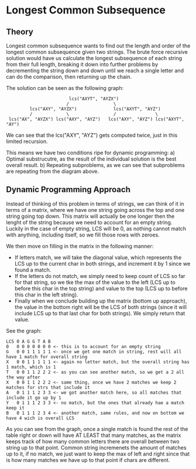 # Longest Common Subsequence

## Theory
Longest common subsequence wants to find out the length and order of the longest common subsequence
given two strings.  The brute force recursive solution would have us calculate the longest subsequence
of each string from their full length, breaking it down into further problems by decrementing the
string down and down until we reach a single letter and can do the comparison, then returning up
the chain.

The solution can be seen as the following graph:
```
                        lcs("AXYT", "AYZX")
                       /                 \
         lcs("AXY", "AYZX")              lcs("AXYT", "AYZ")
         /             \                 /               \     
 lcs("AX", "AYZX") lcs("AXY", "AYZ")   lcs("AXY", "AYZ") lcs("AXYT", "AY")
 ```

We can see that the lcs("AXY", "AYZ") gets computed twice, just in this limited recursion.

This means we have two conditions ripe for dynamic programming:
  a) Optimal substrucutre, as the result of the individual solution is the best overall result.
  b) Repeating subproblems, as we can see that subproblems are repeating from the diagram above.

## Dynamic Programming Approach
Instead of thinking of this problem in terms of strings, we can think of it in terms of a matrix,
where we have one string going across the top and one string going top down.  This matrix will
actually be one longer then the lenght of the string because we need to account for an empty string.
Luckily in the case of empty string, LCS will be 0, as nothing cannot match with anything, including
itself, so we fill those rows with zeroes.

We then move on filling in the matrix in the following manner:
  * If letters match, we will take the diagonal value, which represents the LCS up to the current char
  in both strings, and increment it by 1 since we found a match.
  * If the letters do not match, we simply need to keep count of LCS so far for that string, so we 
  tke the max of the value to the left (LCS up to before this char in the top string) and value
  to the top (LCS up to before this char in the left string).
  * Finally when we conclude building up the matrix (bottom up approach), the value in the bottom
  right will be the LCS of both strings (since it will include LCS up to that last char for both
  strings). We simply return that value.

See the graph:
```
LCS 0 A G G T A B
0   0 0 0 0 0 0 0 <- this is to account for an empty string
G   0 0 1 1 1 1 1 <- once we get one match in string, rest will all have 1 match for overall string
X   0 0 1 1 1 1 1 <- again no letter match, but the overall string has 1 match, which is 1
T   0 0 1 1 2 2 2 <- as you can see another match, so we get a 2 all the way after
X   0 0 1 1 2 2 2 <- same thing, once we have 2 matches we keep 2 matches for strs that include it
A   0 1 1 1 2 3 3 <- we got another match here, so all matches that include it go up by 1
Y   0 1 1 1 2 3 3 <- no match, but the ones that already hae a match keep it
B   0 1 1 1 2 3 4 <- another match, same rules, and now on bottom we have 4 wich is overall LCS
```

As you can see from the graph, once a single match is found the rest of the table right or down
will have AT LEAST that many matches, as the matrix keeps track of how many common letters there
are overall between two string up to that point.  Common string incremenets the amount of matches
up to it, if no match, we just want to keep the max of left and right since that is how many matches
we have up to that point if chars are different.